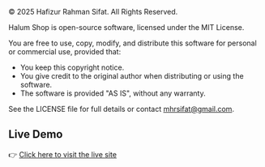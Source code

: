 © 2025 Hafizur Rahman Sifat. All Rights Reserved.

Halum Shop is open-source software, licensed under the MIT License.

You are free to use, copy, modify, and distribute this software for personal or commercial use, provided that:
- You keep this copyright notice.
- You give credit to the original author when distributing or using the software.
- The software is provided "AS IS", without any warranty.

See the LICENSE file for full details or contact mhrsifat@gmail.com.

## Live Demo
👉 [Click here to visit the live site](https://halum.mhrsifat.xyz)
